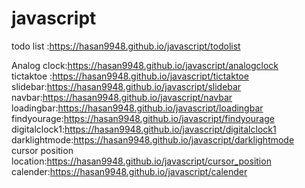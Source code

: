 # javascript
todo list :https://hasan9948.github.io/javascript/todolist

Analog clock:https://hasan9948.github.io/javascript/analogclock  
tictaktoe :https://hasan9948.github.io/javascript/tictaktoe   
slidebar:https://hasan9948.github.io/javascript/slidebar   
navbar:https://hasan9948.github.io/javascript/navbar  
loadingbar:https://hasan9948.github.io/javascript/loadingbar  
findyourage:https://hasan9948.github.io/javascript/findyourage  
digitalclock1:https://hasan9948.github.io/javascript/digitalclock1  
darklightmode:https://hasan9948.github.io/javascript/darklightmode  
cursor position location:https://hasan9948.github.io/javascript/cursor_position  
calender:https://hasan9948.github.io/javascript/calender  
